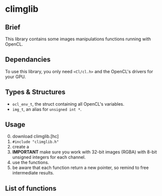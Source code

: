 # climglib

## Brief

This library contains some images manipulations functions running with OpenCL.

## Dependancies

To use this library, you only need `<Cl/cl.h>` and the OpenCL's drivers for your GPU. 

## Types & Structures

* `ocl_env_t`, the struct containing all OpenCL's variables.
* `img_t`, an alias for `unsigned int *`.

## Usage

0. download climglib.[hc]
1. `#include "climglib.h"`
2. create a 
2. **IMPORTANT** make sure you work with 32-bit images (RGBA) with 8-bit unsigned integers for each channel.
3. use the functions.
4. be aware that each function return a new pointer, so remind to free intermediate results.

## List of functions
